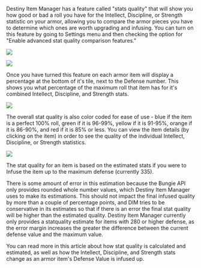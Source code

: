 Destiny Item Manager has a feature called "stats quality" that will show you how good or bad a roll you have for the Intellect, Discipline, or Strength statistic on your armor, allowing you to compare the armor pieces you have to determine which ones are worth upgrading and infusing. You can turn on this feature by going to Settings menu and then checking the option for "Enable advanced stat quality comparison features."

![](https://cloud.githubusercontent.com/assets/10524305/15339883/73369eb4-1c3b-11e6-9a41-09f557157618.png)

![](https://cloud.githubusercontent.com/assets/10524305/15339921/a3d23204-1c3b-11e6-8c91-16558b23bd8d.png)

Once you have turned this feature on each armor item will display a percentage at the bottom of it's tile, next to the Defense number. This shows you what percentage of the maximum roll that item has for it's combined Intellect, Discipline, and Strength stats.

![](https://cloud.githubusercontent.com/assets/10524305/15340078/75993094-1c3c-11e6-8032-2642d60e2ee3.png) 

The overall stat quality is also color coded for ease of use - blue if the item is a perfect 100% roll, green if it is 96-99%, yellow if it is 91-95%, orange if it is 86-90%, and red if it is 85% or less. You can view the item details (by clicking on the item) in order to see the quality of the individual Intellect, Discipline, or Strength statistics. 

![](https://cloud.githubusercontent.com/assets/10524305/15340089/88923c36-1c3c-11e6-9274-3421b81fe262.png)

The stat quality for an item is based on the estimated stats if you were to Infuse the item up to the maximum defense (currently 335). 

There is some amount of error in this estimation because the Bungie API only provides rounded whole number values, which Destiny Item Manager uses to make its estimations. This should not impact the final infused quality by more than a couple of percentage points, and DIM tries to be conservative in its estimates so that if there is an error the final stat quality will be higher than the estimated quality. Destiny Item Manager currently only provides a statquality estimate for items with 280 or higher defense, as the error margin increases the greater the difference between the current defense value and the maximum value.

You can read more in this article about how stat quality is calculated and estimated, as well as how the Intellect, Discipline, and Strength stats change as an armor item's Defense Value is infused up.